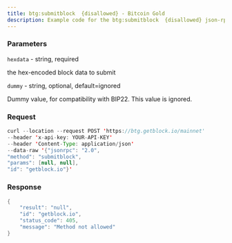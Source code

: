 ```yaml
---
title: btg:submitblock  {disallowed} - Bitcoin Gold
description: Example code for the btg:submitblock  {disallowed} json-rpc method. Сomplete guide on how to use btg:submitblock  {disallowed} json-rpc in GetBlock.io Web3 documentation.
---
```


### Parameters


`hexdata` - string, required

the hex-encoded block data to submit

`dummy` - string, optional, default=ignored

Dummy value, for compatibility with BIP22. This value is ignored.

### Request

``` java
curl --location --request POST 'https://btg.getblock.io/mainnet' 
--header 'x-api-key: YOUR-API-KEY' 
--header 'Content-Type: application/json' 
--data-raw '{"jsonrpc": "2.0",
"method": "submitblock",
"params": [null, null],
"id": "getblock.io"}'
```

###  Response

``` java
{
    "result": "null",
    "id": "getblock.io",
    "status_code": 405,
    "message": "Method not allowed"
}
```

